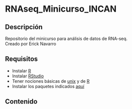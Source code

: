 # RNAseq_Minicurso_INCAN

## Descripción
Repositorio del minicurso para análisis de datos de RNA-seq.  
Creado por Erick Navarro

## Requisitos
- Instalar [R](https://cran.itam.mx)
- Instalar [RStudio](https://rstudio.com/products/rstudio/download/)
- Tener nociones básicas de [unix](https://github.com/griffithlab/rnaseq_tutorial/wiki/Unix-Bootcamp) y de [R](https://learn.datacamp.com/courses/free-introduction-to-r)
- Instalar los paquetes indicados [aquí](https://github.com/ErickNavarroD/RNAseq_Minicurso_INCAN/blob/main/Paquetes.R)

## Contenido
